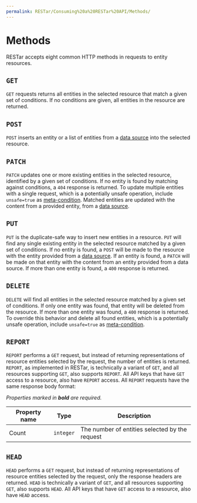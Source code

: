 ```yaml
---
permalink: RESTar/Consuming%20a%20RESTar%20API/Methods/
---
```


# Methods

RESTar accepts eight common HTTP methods in requests to entity resources.

## `GET`

`GET` requests returns all entities in the selected resource that match a given set of conditions. If no conditions are given, all entities in the resource are returned.

## `POST`

`POST` inserts an entity or a list of entities from a [data source](../Body%20and%20data%20sources) into the selected resource.

## `PATCH`

`PATCH` updates one or more existing entities in the selected resource, identified by a given set of conditions. If no entity is found by matching against conditions, a `404` response is returned. To update multiple entities with a single request, which is a potentially unsafe operation, include `unsafe=true` as [meta-condition](../URI/Meta-conditions#unsafe). Matched entities are updated with the content from a provided entity, from a [data source](../Body%20and%20data%20sources).

## `PUT`

`PUT` is the duplicate-safe way to insert new entities in a resource. `PUT` will find any single existing entity in the selected resource matched by a given set of conditions. If no entity is found, a `POST` will be made to the resource with the entity provided from a [data source](../Body%20and%20data%20sources). If an entity is found, a `PATCH` will be made on that entity with the content from an entity provided from a data source. If more than one entity is found, a `400` response is returned.

## `DELETE`

`DELETE` will find all entities in the selected resource matched by a given set of conditions. If only one entity was found, that entity will be deleted from the resource. If more than one entity was found, a `400` response is returned. To override this behavior and delete all found entities, which is a potentially unsafe operation, include `unsafe=true` as [meta-condition](../URI/Meta-conditions#unsafe).

## `REPORT`

`REPORT` performs a `GET` request, but instead of returning representations of resource entities selected by the request, the number of entities is returned. `REPORT`, as implemented in RESTar, is technically a variant of `GET`, and all resources supporting `GET`, also supports `REPORT`. All API keys that have `GET` access to a resource, also have `REPORT` access. All `REPORT` requests have the same response body format:

_Properties marked in **bold** are required._

Property name | Type      | Description
------------- | --------- | ----------------------------------------------
Count         | `integer` | The number of entities selected by the request

## `HEAD`

`HEAD` performs a `GET` request, but instead of returning representations of resource entities selected by the request, only the response headers are returned. `HEAD` is technically a variant of `GET`, and all resources supporting `GET`, also supports `HEAD`. All API keys that have `GET` access to a resource, also have `HEAD` access.
